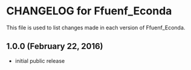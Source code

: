 # CHANGELOG for Ffuenf_Econda

This file is used to list changes made in each version of Ffuenf_Econda.

## 1.0.0 (February 22, 2016)

* initial public release
